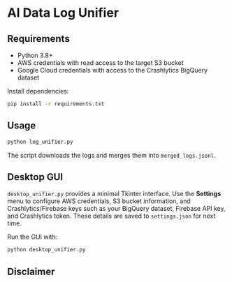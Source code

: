 # AI Data Log Unifier


## Requirements

- Python 3.8+
- AWS credentials with read access to the target S3 bucket
- Google Cloud credentials with access to the Crashlytics BigQuery dataset

Install dependencies:

```bash
pip install -r requirements.txt
```

## Usage


```bash
python log_unifier.py
```

The script downloads the logs and merges them into `merged_logs.jsonl`.

## Desktop GUI

`desktop_unifier.py` provides a minimal Tkinter interface. Use the **Settings** menu to configure AWS credentials, S3 bucket information, and Crashlytics/Firebase keys such as your BigQuery dataset, Firebase API key, and Crashlytics token. These details are saved to `settings.json` for next time.

Run the GUI with:

```bash
python desktop_unifier.py
```

## Disclaimer

